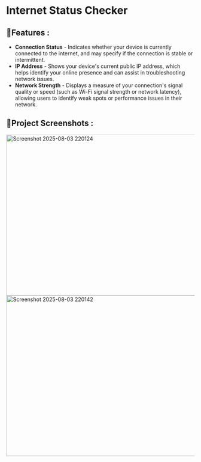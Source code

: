 # Internet Status Checker

## 📍Features :
- **Connection Status** - Indicates whether your device is currently connected to the internet, and may specify if the connection is stable or intermittent.
- **IP Address** - Shows your device's current public IP address, which helps identify your online presence and can assist in troubleshooting network issues.
- **Network Strength** - Displays a measure of your connection's signal quality or speed (such as Wi-Fi signal strength or network latency), allowing users to identify weak spots or performance issues in their network.

## 📍Project Screenshots :
<img width="850" height="428" alt="Screenshot 2025-08-03 220124" src="https://github.com/user-attachments/assets/43b60353-65da-4fc7-b2f9-2e526a706c27" />
<img width="850" height="428" alt="Screenshot 2025-08-03 220142" src="https://github.com/user-attachments/assets/ed6ab772-cfdf-4149-a994-424b52aa2333" />
